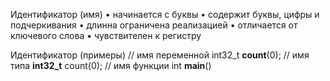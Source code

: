 Идентификатор (имя) 
• начинается с буквы 
• содержит буквы, цифры и подчеркивания
• длинна ограничена реализацией 
• отличается от ключевого слова 
• чувствителен к регистру

Идентификатор (примеры) 
// имя переменной
int32_t **count**(0); 
// имя типа 
**int32_t** count(0); 
// имя функции
int **main**()